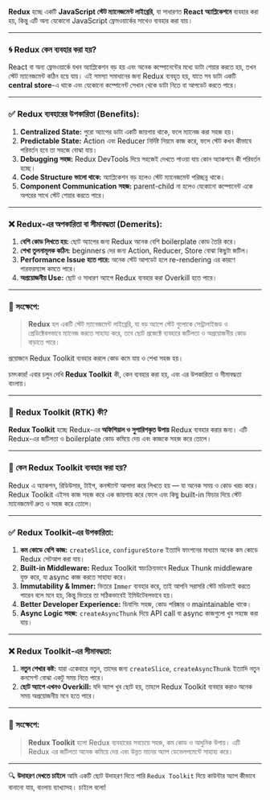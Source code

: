 <!-- REDUX  -->
**Redux** হচ্ছে একটি **JavaScript স্টেট ম্যানেজমেন্ট লাইব্রেরি**, যা সাধারণত **React অ্যাপ্লিকেশনে** ব্যবহার করা হয়, কিন্তু এটি অন্য যেকোনো JavaScript ফ্রেমওয়ার্কের সাথেও ব্যবহার করা যায়।

---

### 🌀 **Redux কেন ব্যবহার করা হয়?**

React বা অন্য ফ্রেমওয়ার্কে যখন অ্যাপ্লিকেশন বড় হয় এবং অনেক কম্পোনেন্টের মধ্যে ডাটা শেয়ার করতে হয়, তখন স্টেট ম্যানেজমেন্ট কঠিন হয়ে যায়। এই সমস্যা সমাধানের জন্য Redux ব্যবহৃত হয়, যাতে সব ডাটা একটি **central store**-এ থাকে এবং যেকোনো কম্পোনেন্ট সেখান থেকে ডাটা নিতে বা আপডেট করতে পারে।

---

### ✅ **Redux ব্যবহারের উপকারিতা (Benefits):**

1. **Centralized State:** পুরো অ্যাপের ডাটা একটি জায়গায় থাকে, ফলে ম্যানেজ করা সহজ হয়।
2. **Predictable State:** Action এবং Reducer নির্দিষ্ট নিয়মে কাজ করে, ফলে স্টেট কখন কীভাবে পরিবর্তন হবে তা সহজে বোঝা যায়।
3. **Debugging সহজ:** Redux DevTools দিয়ে সহজেই দেখতে পাওয়া যায় কোন অ্যাকশনে কী পরিবর্তন হচ্ছে।
4. **Code Structure ভালো থাকে:** অ্যাপ্লিকেশন বড় হলেও স্টেট ম্যানেজমেন্ট পরিচ্ছন্ন থাকে।
5. **Component Communication সহজ:** parent-child না হলেও যেকোনো কম্পোনেন্ট একে অপরের সাথে স্টেট শেয়ার করতে পারে।

---

### ❌ **Redux-এর অপকারিতা বা সীমাবদ্ধতা (Demerits):**

1. **বেশি কোড লিখতে হয়:** ছোট অ্যাপের জন্য Redux অনেক বেশি boilerplate কোড তৈরি করে।
2. **শেখা তুলনামূলক কঠিন:** beginners দের জন্য Action, Reducer, Store বোঝা কিছুটা জটিল।
3. **Performance Issue হতে পারে:** অনেক স্টেট আপডেট হলে re-rendering এর কারণে পারফরম্যান্স কমতে পারে।
4. **অপ্রয়োজনীয় Use:** ছোট ও সাধারণ অ্যাপে Redux ব্যবহার করা Overkill হতে পারে।

---

### 📝 সংক্ষেপে:

> **Redux** হল একটি স্টেট ম্যানেজমেন্ট লাইব্রেরি, যা বড় অ্যাপে স্টেট গুলোকে সেন্ট্রালাইজড ও প্রেডিক্টেবলভাবে ম্যানেজ করতে সাহায্য করে, তবে ছোট প্রজেক্টে ব্যবহারে জটিলতা ও অপ্রয়োজনীয় কোড বাড়াতে পারে।

প্রয়োজনে Redux Toolkit ব্যবহার করলে কোড কমে যায় ও শেখা সহজ হয়।

চমৎকার! এবার চলুন দেখি **Redux Toolkit** কী, কেন ব্যবহার করা হয়, এবং এর উপকারিতা ও সীমাবদ্ধতা বাংলায়।

---

### 🧰 **Redux Toolkit (RTK) কী?**

**Redux Toolkit** হচ্ছে Redux-এর **অফিশিয়াল ও সুপারিশকৃত উপায়** Redux ব্যবহার করার জন্য। এটি Redux-এর জটিলতা ও boilerplate কোড কমিয়ে দেয় এবং কাজকে সহজ করে তোলে।

---

### 🔧 **কেন Redux Toolkit ব্যবহার করা হয়?**

Redux এ অ্যাকশন, রিডিউসার, টাইপ, কনস্ট্যান্ট আলাদা করে লিখতে হয় — যা অনেক সময় ও কোড খরচ করে। Redux Toolkit এইসব কাজ সহজ করে এক জায়গায় করে ফেলে এবং কিছু built-in ফিচার দিয়ে স্টেট ম্যানেজমেন্ট দ্রুত ও সহজ করে তোলে।

---

### ✅ **Redux Toolkit-এর উপকারিতা:**

1. **কম কোডে বেশি কাজ:** `createSlice`, `configureStore` ইত্যাদি ফাংশনের মাধ্যমে অনেক কম কোডে Redux সেটআপ করা যায়।
2. **Built-in Middleware:** Redux Toolkit স্বয়ংক্রিয়ভাবে Redux Thunk middleware যুক্ত করে, যা async কাজ করতে সাহায্য করে।
3. **Immutability & Immer:** ভিতরে `Immer` ব্যবহার করে, তাই আপনি সরাসরি স্টেট মডিফাই করতে পারেন বলে মনে হয়, কিন্তু ভিতরে তা সঠিকভাবেই ইমিউটেবলভাবে হয়।
4. **Better Developer Experience:** ডিবাগিং সহজ, কোড পরিষ্কার ও maintainable থাকে।
5. **Async Logic সহজ:** `createAsyncThunk` দিয়ে API call বা async কাজগুলো খুব সহজে করা যায়।

---

### ❌ **Redux Toolkit-এর সীমাবদ্ধতা:**

1. **নতুন শেখার কষ্ট:** যারা একেবারে নতুন, তাদের জন্য `createSlice`, `createAsyncThunk` ইত্যাদি নতুন কনসেপ্ট বোঝা একটু সময় নিতে পারে।
2. **ছোট অ্যাপে এখনও Overkill:** যদি অ্যাপ খুব ছোট হয়, তাহলে Redux Toolkit ব্যবহার করাও অনেক সময় অপ্রয়োজনীয় মনে হতে পারে।

---

### 📝 সংক্ষেপে:

> **Redux Toolkit** হলো Redux ব্যবহারের সবচেয়ে সহজ, কম কোড ও আধুনিক উপায়। এটি Redux এর জটিলতা অনেক কমিয়ে দেয় এবং উন্নত মানের অ্যাপ ডেভেলপমেন্টে সাহায্য করে।

---

🔍 **উদাহরণ দেখতে চাইলে** আমি একটি ছোট উদাহরণ দিতে পারি `Redux Toolkit` দিয়ে কাউন্টার অ্যাপ কীভাবে বানানো যায়, বাংলায় ব্যাখ্যাসহ। চাইলে বলো!


